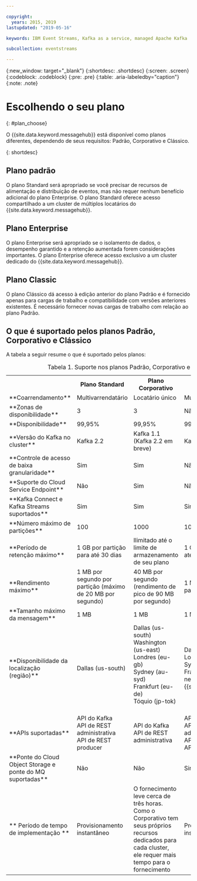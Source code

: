 ```yaml
---

copyright:
  years: 2015, 2019
lastupdated: "2019-05-16"

keywords: IBM Event Streams, Kafka as a service, managed Apache Kafka

subcollection: eventstreams

---
```


{:new_window: target="_blank"}
{:shortdesc: .shortdesc}
{:screen: .screen}
{:codeblock: .codeblock}
{:pre: .pre}
{:table: .aria-labeledby="caption"}
{:note: .note}

# Escolhendo o seu plano 
{: #plan_choose}

O {{site.data.keyword.messagehub}} está disponível como planos diferentes, dependendo de seus requisitos: Padrão, Corporativo e Clássico. 

<!--
For information about the Classic plan, see
[Classic plan](/docs/services/EventStreams?topic=eventstreams-plan_choose_classic#plan_choose_classic).
-->
{: shortdesc}

## Plano padrão

O plano Standard será apropriado se você precisar de recursos de alimentação e distribuição de eventos, mas não requer nenhum
benefício adicional do plano Enterprise. O plano Standard oferece acesso compartilhado a um cluster de múltiplos locatários do {{site.data.keyword.messagehub}}.

## Plano Enterprise 

O plano Enterprise será apropriado se o isolamento de dados, o desempenho garantido e a retenção aumentada forem
considerações importantes. O plano Enterprise oferece acesso exclusivo a um cluster dedicado do {{site.data.keyword.messagehub}}.

## Plano Classic

O plano Clássico dá acesso à edição anterior do plano Padrão e é fornecido apenas para cargas de trabalho e compatibilidade com versões anteriores existentes. É necessário fornecer novas cargas de trabalho com relação ao plano Padrão.


## O que é suportado pelos planos Padrão, Corporativo e Clássico

A tabela a seguir resume o que é suportado pelos planos:

<table>
    <caption>Tabela 1. Suporte nos planos Padrão, Corporativo e Clássico</caption>
      <tr>
	        <th></th>
		    <th>Plano Standard</th>
		    <th>Plano Corporativo</th>
		    <th>Plano Classic</th>
        </tr>
		<tr>
			<td>**Coarrendamento**</td>
			<td>Multivarrendatário </td>
			<td>Locatário único</td>
			<td>Multivarrendatário</td>
		</tr>
        <tr>
			<td>**Zonas de disponibilidade**</td>
			<td>3</td>
			<td>3</td>
			<td>Não suportado</td>
		</tr>
        <tr>
			<td>**Disponibilidade**</td>
			<td>99,95%</td>
			<td>99,95%</td>
			<td>99,5%</td>
		</tr>
	  		<tr>
			<td>**Versão do Kafka no cluster**</td>
			<td>Kafka 2.2</td>
			<td>Kafka 1.1 <br/>(Kafka 2.2 em breve)</td>
			<td>Kafka 1.1</td>
		</tr>
		<tr>
			<td>**Controle de acesso de baixa granularidade**</td>
			<td>Sim</td>
			<td>Sim</td>
			<td>Não</td>
		</tr>
				<tr>
			<td>**Suporte do Cloud Service Endpoint**</td>
			<td>Não</td>
			<td>Sim</td>
			<td>Não</td>
		</tr>
		<tr>
			<td>**Kafka Connect e Kafka Streams suportados**</td>
			<td>Sim</td>
			<td>Sim</td>
			<td>Sim</td>
		</tr>
		<tr>
			<td>**Número máximo de partições**</td>
			<td>100</td>
			<td>1000</td>
			<td>100</td>
		</tr>
		<tr>
			<td>**Período de retenção máximo**</td>
			<td>1 GB por partição para até 30 dias </td>
			<td>Ilimitado até o limite de armazenamento de seu plano </td>
			<td>1 GB por partição para até 30 dias </td>
		</tr>
		<tr>
			<td>**Rendimento máximo**</td>
			<td>1 MB por segundo por partição (máximo de 20 MB por segundo) </td>
			<td>40 MB por segundo (rendimento de pico de 90 MB por segundo)</td>
			<td>1 MB por segundo por partição</td>
		</tr>
		<tr>
			<td>**Tamanho máximo da mensagem**</td>
			<td>1 MB</td>
			<td>1 MB</td>
			<td>1 MB</td>
		</tr>
		<tr>
			<td>**Disponibilidade da localização (região)**</td>
			<td>Dallas (us-south)</br>
 </td>
			<td>Dallas (us-south)</br>
			Washington (us-east)<br/>
			Londres (eu-gb)<br/>
			Sydney (au-syd)</br>
			Frankfurt (eu-de)<br/>
			Tóquio (jp-tok)<br/>
			<br/>
			</td>
			<td>Dallas (us-south)</br> 			Londres (eu-gb)</br> 			Sydney (au-syd)</br> 			Frankfurt (eu-de) - nenhuma API do {{site.data.keyword.mql}} </td>
		</tr>
		<tr>
     	    <td>**APIs suportadas**</td>
			<td>API do Kafka</br>
			API de REST administrativa<br/>
			API de REST producer</br>
		    </td>
			<td>API do Kafka<br/>
			API de REST administrativa</td>
			<td>API do Kafka</br>
			API de REST administrativa<br/>
			API de REST do Kafka</br>
			API do MQ Light</br>
		    </td>
		</tr>
		</tr>
			<td>**Ponte do Cloud Object Storage e<br/> ponte do MQ suportadas**</td>
			<td>Não</td>
			<td>Não</td>
			<td>Sim</td>
		</tr>
		<tr>
			<td>** Período de tempo de implementação **</td>
			<td>Provisionamento instantâneo</td>
			<td>O fornecimento leve cerca de três horas. Como o Corporativo tem seus próprios recursos dedicados para cada cluster, ele requer mais tempo para o fornecimento</td>
			<td>Provisionamento instantâneo</td>
		</tr>

</table>




<!--
## {{site.data.keyword.Bluemix_notm}} Public environment
{: notoc}

{{site.data.keyword.Bluemix_notm}} Public provides an
economical public cloud service where you pay for what you use and share infrastructure with
others.

In {{site.data.keyword.Bluemix_notm}} Public, the cost of
{{site.data.keyword.messagehub}} is determined by two factors: the
number of partitions that you use and the number of messages that you send and receive. There is no
charge for message data while it is retained on the topics, but the data that each partition retains
is capped at 1 GB.

For more information, see [{{site.data.keyword.Bluemix_notm}} Public ![External link icon](../../icons/launch-glyph.svg "External link icon")](https://www.ibm.com/cloud-computing/bluemix/public){:new_window}.
-->

